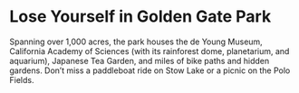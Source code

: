 # Lose Yourself in Golden Gate Park

Spanning over 1,000 acres, the park houses the de Young Museum, California Academy of Sciences (with its rainforest dome, planetarium, and aquarium), Japanese Tea Garden, and miles of bike paths and hidden gardens. Don’t miss a paddleboat ride on Stow Lake or a picnic on the Polo Fields.
